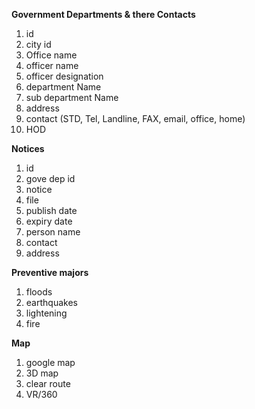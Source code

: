 **Government Departments & there Contacts**

1. id
2. city id
3. Office name
4. officer name
5. officer designation
6. department Name
7. sub department Name
8. address
9. contact (STD, Tel, Landline, FAX, email, office, home)
10. HOD

**Notices**

1. id
2. gove dep id
3. notice
4. file
5. publish date
6. expiry date
7. person name
8. contact
9. address

**Preventive majors**

1. floods
2. earthquakes
3. lightening
4. fire

**Map**

1. google map
2. 3D map
3. clear route
4. VR/360
